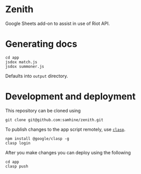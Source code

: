 # Zenith

Google Sheets add-on to assist in use of Riot API.

# Generating docs

```
cd app
jsdox match.js
jsdox summoner.js
```

Defaults into `output` directory.

# Development and deployment

This repository can be cloned using

```
git clone git@github.com:samhine/zenith.git
```

To publish changes to the app script remotely, use [`clasp`](https://developers.google.com/apps-script/guides/clasp).

```
npm install @google/clasp -g
clasp login
```

After you make changes you can deploy using the following

```
cd app
clasp push
```
